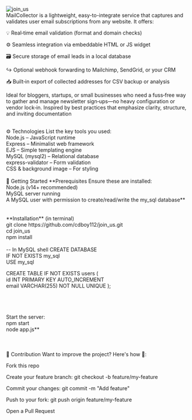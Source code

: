 ![join_us](https://github.com/user-attachments/assets/1b6a4dba-32a3-4d66-9ff1-294197d3281b)
<br>
MailCollector is a lightweight, easy-to-integrate service that captures and validates user email subscriptions from any website. It offers:
<br>

💡 Real‑time email validation (format and domain checks)
<br>

⚙️ Seamless integration via embeddable HTML or JS widget
<br>

🗃️ Secure storage of email leads in a local database
<br>

↪️ Optional webhook forwarding to Mailchimp, SendGrid, or your CRM
<br>

📥 Built‑in export of collected addresses for CSV backup or analysis
<br>

Ideal for bloggers, startups, or small businesses who need a fuss‑free way to gather and manage newsletter sign‑ups—no heavy configuration or vendor lock‑in. Inspired by best practices that emphasize clarity, structure, and inviting documentation <br>

<br>
⚙️ Technologies
List the key tools you used:
<br>
Node.js – JavaScript runtime
<br>
Express – Minimalist web framework
<br>
EJS – Simple templating engine
<br>
MySQL (mysql2) – Relational database
<br>
express-validator – Form validation
<br>
CSS & background image – For styling
<br>
<br>
🚀 Getting Started
**Prerequisites
Ensure these are installed:
<br>
Node.js (v14+ recommended)
<br>
MySQL server running
<br>
A MySQL user with permission to create/read/write the my_sql database**
<br>
<br>
<br>
**Installation**
(in terminal)<br>
git clone https://github.com/cdboy112/join_us.git<br>
cd join_us<br>
npm install<br>

<br>
-- In MySQL shell
CREATE DATABASE<br> IF NOT EXISTS my_sql<br>
USE my_sql

CREATE TABLE IF NOT EXISTS users (<br>
  id INT PRIMARY KEY AUTO_INCREMENT<br>
  email VARCHAR(255) NOT NULL UNIQUE
);
<br>
<br>
<br>
<br>
<br>
Start the server:<br>
npm start<br>
node app.js**<br>
<br>
<br>
<br>
🔭 Contribution
Want to improve the project? Here's how 🎯:

Fork this repo

Create your feature branch: git checkout -b feature/my-feature

Commit your changes: git commit -m "Add feature"

Push to your fork: git push origin feature/my-feature

Open a Pull Request






